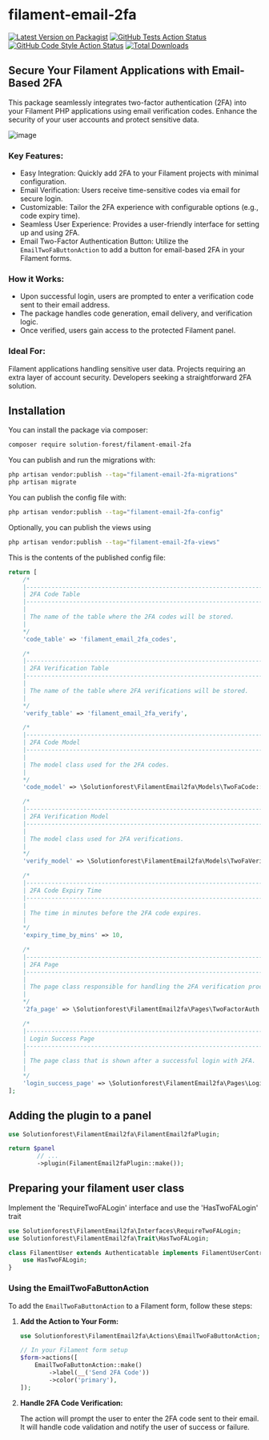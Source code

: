 # filament-email-2fa

[![Latest Version on Packagist](https://img.shields.io/packagist/v/solution-forest/filament-email-2fa.svg?style=flat-square)](https://packagist.org/packages/solution-forest/filament-email-2fa)
[![GitHub Tests Action Status](https://img.shields.io/github/actions/workflow/status/solution-forest/filament-email-2fa/run-tests.yml?branch=main&label=tests&style=flat-square)](https://github.com/solution-forest/filament-email-2fa/actions?query=workflow%3Arun-tests+branch%3Amain)
[![GitHub Code Style Action Status](https://img.shields.io/github/actions/workflow/status/solution-forest/filament-email-2fa/fix-php-code-styling.yml?branch=main&label=code%20style&style=flat-square)](https://github.com/solution-forest/filament-email-2fa/actions?query=workflow%3A"Fix+PHP+code+styling"+branch%3Amain)
[![Total Downloads](https://img.shields.io/packagist/dt/solution-forest/filament-email-2fa.svg?style=flat-square)](https://packagist.org/packages/solution-forest/filament-email-2fa)


## Secure Your Filament Applications with Email-Based 2FA

This package seamlessly integrates two-factor authentication (2FA) into your Filament PHP applications using email verification codes. Enhance the security of your user accounts and protect sensitive data.

![image](https://github.com/solutionforest/filament-email-2fa/assets/68211972/8fcefe16-c280-41f0-bc26-652f285b8975)


### Key Features:

- Easy Integration: Quickly add 2FA to your Filament projects with minimal configuration.
- Email Verification: Users receive time-sensitive codes via email for secure login.
- Customizable: Tailor the 2FA experience with configurable options (e.g., code expiry time).
- Seamless User Experience: Provides a user-friendly interface for setting up and using 2FA.
- Email Two-Factor Authentication Button: Utilize the `EmailTwoFaButtonAction` to add a button for email-based 2FA in your Filament forms.

### How it Works:

- Upon successful login, users are prompted to enter a verification code sent to their email address.
- The package handles code generation, email delivery, and verification logic.
- Once verified, users gain access to the protected Filament panel.

### Ideal For:

Filament applications handling sensitive user data.
Projects requiring an extra layer of account security.
Developers seeking a straightforward 2FA solution.


## Installation

You can install the package via composer:

```bash
composer require solution-forest/filament-email-2fa
```

You can publish and run the migrations with:

```bash
php artisan vendor:publish --tag="filament-email-2fa-migrations"
php artisan migrate
```

You can publish the config file with:

```bash
php artisan vendor:publish --tag="filament-email-2fa-config"
```

Optionally, you can publish the views using

```bash
php artisan vendor:publish --tag="filament-email-2fa-views"
```

This is the contents of the published config file:

```php
return [
    /*
    |--------------------------------------------------------------------------
    | 2FA Code Table
    |--------------------------------------------------------------------------
    |
    | The name of the table where the 2FA codes will be stored.
    |
    */
    'code_table' => 'filament_email_2fa_codes',

    /*
    |--------------------------------------------------------------------------
    | 2FA Verification Table
    |--------------------------------------------------------------------------
    |
    | The name of the table where 2FA verifications will be stored.
    |
    */
    'verify_table' => 'filament_email_2fa_verify',

    /*
    |--------------------------------------------------------------------------
    | 2FA Code Model
    |--------------------------------------------------------------------------
    |
    | The model class used for the 2FA codes.
    |
    */
    'code_model' => \Solutionforest\FilamentEmail2fa\Models\TwoFaCode::class,

    /*
    |--------------------------------------------------------------------------
    | 2FA Verification Model
    |--------------------------------------------------------------------------
    |
    | The model class used for 2FA verifications.
    |
    */
    'verify_model' => \Solutionforest\FilamentEmail2fa\Models\TwoFaVerify::class,

    /*
    |--------------------------------------------------------------------------
    | 2FA Code Expiry Time
    |--------------------------------------------------------------------------
    |
    | The time in minutes before the 2FA code expires.
    |
    */
    'expiry_time_by_mins' => 10,

    /*
    |--------------------------------------------------------------------------
    | 2FA Page
    |--------------------------------------------------------------------------
    |
    | The page class responsible for handling the 2FA verification process.
    |
    */
    '2fa_page' => \Solutionforest\FilamentEmail2fa\Pages\TwoFactorAuth::class,

    /*
    |--------------------------------------------------------------------------
    | Login Success Page
    |--------------------------------------------------------------------------
    |
    | The page class that is shown after a successful login with 2FA.
    |
    */
    'login_success_page' => \Solutionforest\FilamentEmail2fa\Pages\LoginSuccessPage::class,
];
```

## Adding the plugin to a panel

```php
use Solutionforest\FilamentEmail2fa\FilamentEmail2faPlugin;

return $panel
        // ...
        ->plugin(FilamentEmail2faPlugin::make());
```

## Preparing your filament user class

Implement the 'RequireTwoFALogin' interface and use the 'HasTwoFALogin' trait

```php
use Solutionforest\FilamentEmail2fa\Interfaces\RequireTwoFALogin;
use Solutionforest\FilamentEmail2fa\Trait\HasTwoFALogin;

class FilamentUser extends Authenticatable implements FilamentUserContract,RequireTwoFALogin{
    use HasTwoFALogin;
}
```

### Using the EmailTwoFaButtonAction

To add the `EmailTwoFaButtonAction` to a Filament form, follow these steps:

1. **Add the Action to Your Form:**

   ```php
   use Solutionforest\FilamentEmail2fa\Actions\EmailTwoFaButtonAction;

   // In your Filament form setup
   $form->actions([
       EmailTwoFaButtonAction::make()
           ->label(__('Send 2FA Code'))
           ->color('primary'),
   ]);
   ```

3. **Handle 2FA Code Verification:**

   The action will prompt the user to enter the 2FA code sent to their email. It will handle code validation and notify the user of success or failure.
